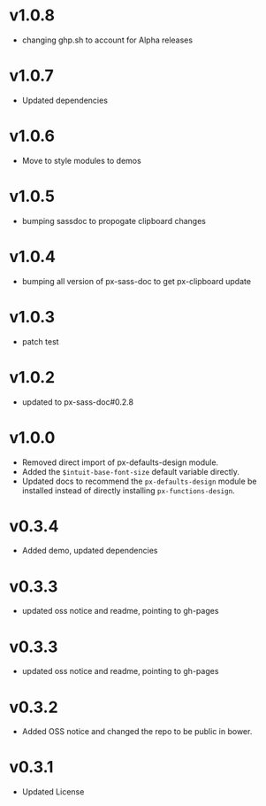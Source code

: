 v1.0.8
==================
* changing ghp.sh to account for Alpha releases

v1.0.7
==================
* Updated dependencies

v1.0.6
==================
* Move to style modules to demos

v1.0.5
==================
* bumping sassdoc to propogate clipboard changes


v1.0.4
==================
* bumping all version of px-sass-doc to get px-clipboard update


v1.0.3
==================
* patch test

v1.0.2
==============================
* updated to px-sass-doc#0.2.8

v1.0.0
==============================
* Removed direct import of px-defaults-design module.
* Added the `$intuit-base-font-size` default variable directly.
* Updated docs to recommend the `px-defaults-design` module be installed instead of directly installing `px-functions-design`.

v0.3.4
==============================
* Added demo, updated dependencies

v0.3.3
==============================
* updated oss notice and readme, pointing to gh-pages

v0.3.3
==============================
* updated oss notice and readme, pointing to gh-pages

v0.3.2
==============================
* Added OSS notice and changed the repo to be public in bower.

v0.3.1
======================
* Updated License
